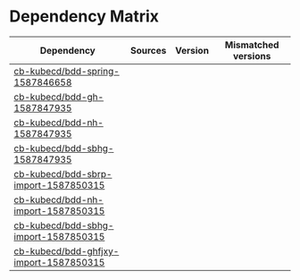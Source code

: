 # Dependency Matrix

Dependency | Sources | Version | Mismatched versions
---------- | ------- | ------- | -------------------
[cb-kubecd/bdd-spring-1587846658](https://github.com/cb-kubecd/bdd-spring-1587846658.git) |  | []() | 
[cb-kubecd/bdd-gh-1587847935](https://github.com/cb-kubecd/bdd-gh-1587847935.git) |  | []() | 
[cb-kubecd/bdd-nh-1587847935](https://github.com/cb-kubecd/bdd-nh-1587847935.git) |  | []() | 
[cb-kubecd/bdd-sbhg-1587847935](https://github.com/cb-kubecd/bdd-sbhg-1587847935.git) |  | []() | 
[cb-kubecd/bdd-sbrp-import-1587850315](https://github.com/cb-kubecd/bdd-sbrp-import-1587850315.git) |  | []() | 
[cb-kubecd/bdd-nh-import-1587850315](https://github.com/cb-kubecd/bdd-nh-import-1587850315.git) |  | []() | 
[cb-kubecd/bdd-sbhg-import-1587850315](https://github.com/cb-kubecd/bdd-sbhg-import-1587850315.git) |  | []() | 
[cb-kubecd/bdd-ghfjxy-import-1587850315](https://github.com/cb-kubecd/bdd-ghfjxy-import-1587850315.git) |  | []() | 

